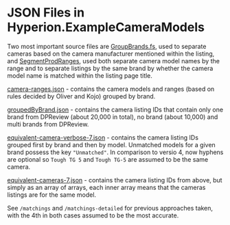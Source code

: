 # JSON Files in Hyperion.ExampleCameraModels

Two most important source files are [GroupBrands.fs](GroupBrands.fs), used to separate cameras based on the camera manufacturer mentioned within the listing, and [SegmentProdRanges](SegmentProdRanges.fs), used both separate camera model names by the range and to separate listings by the same brand by whether the camera model name is matched within the listing page title.

[camera-ranges.json](/Hyperion.ExploreCameraModels/camera-ranges.json) - contains the camera models and ranges (based on rules decided by Oliver and Kojo) grouped by brand.

[groupedByBrand.json](/Hyperion.ExploreCameraModels/groupedByBrand.json) - contains the camera listing IDs that contain only one brand from DPReview (about 20,000 in total), no brand (about 10,000) and multi brands from DPReview.

[equivalent-camera-verbose-7.json](/Hyperion.ExploreCameraModels/equivalent-camera-verbose-7.json) - contains the camera listing IDs grouped first by brand and then by model. Unmatched models for a given brand possess the key `"Unmatched"`. In comparison to versio 4, now hyphens are optional so `Tough TG 5` and `Tough TG-5` are assumed to be the same camera.

[equivalent-cameras-7.json](/Hyperion.ExploreCameraModels/equivalent-cameras-7.json) - contains the camera listing IDs from above, but simply as an array of arrays, each inner array means that the cameras listings are for the same model.

See `/matchings` and `/matchings-detailed` for previous approaches taken, with the 4th in both cases assumed to be the most accurate.
